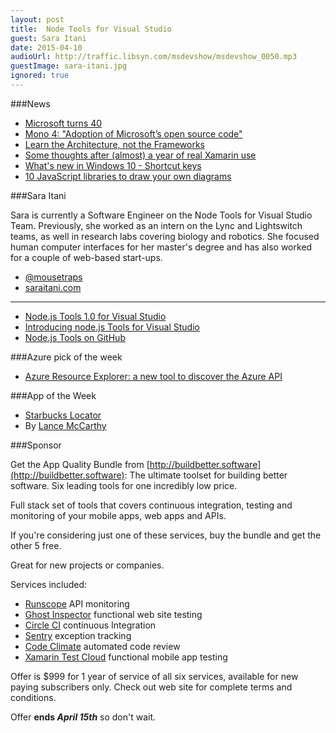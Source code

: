 ```yaml
---
layout: post
title: 	Node Tools for Visual Studio
guest: Sara Itani
date: 2015-04-10
audioUrl: http://traffic.libsyn.com/msdevshow/msdevshow_0050.mp3
guestImage: sara-itani.jpg
ignored: true
---
```


###News

 - [Microsoft turns 40](http://www.zdnet.com/article/as-it-turns-40-microsoft-still-has-some-surprises-left/)
 - [Mono 4: "Adoption of Microsoft’s open source code"](http://www.mono-project.com/docs/about-mono/releases/4.0.0/)
 - [Learn the Architecture, not the Frameworks](http://kukuruku.co/hub/programming/do-not-learn-frameworks-learn-the-architecture)
 - [Some thoughts after (almost) a year of real Xamarin use](http://www.estaun.net/blog/some-thoughts-after-almost-a-year-of-real-xamarin-use/)
 - [What's new in Windows 10 - Shortcut keys](http://compiledexperience.com/blog/posts/windows-10-keyaccelerators)
 - [10 JavaScript libraries to draw your own diagrams](http://modeling-languages.com/javascript-drawing-libraries-diagrams/)

###Sara Itani

Sara is currently a Software Engineer on the Node Tools for Visual Studio Team. Previously, she worked as an intern on the Lync and Lightswitch teams, as well in research labs covering biology and robotics. She focused human computer interfaces for her master's degree and has also worked for a couple of web-based start-ups.

 - [@mousetraps](https://twitter.com/mousetraps)
 - [saraitani.com](http://saraitani.com/)

-----------------------

 - [Node.js Tools 1.0 for Visual Studio](http://blogs.msdn.com/b/visualstudio/archive/2015/03/25/node-js-tools-1-0-for-visual-studio.aspx)
 - [Introducing node.js Tools for Visual Studio](http://www.hanselman.com/blog/IntroducingNodejsToolsForVisualStudio.aspx)
 - [Node.js Tools on GitHub](https://github.com/Microsoft/nodejstools)

###Azure pick of the week

 - [Azure Resource Explorer: a new tool to discover the Azure API](http://azure.microsoft.com/blog/2015/04/02/azure-resource-explorer-a-new-tool-to-discover-the-azure-api/)

###App of the Week

 - [Starbucks Locator](http://www.windowsphone.com/s?appid=184a19d5-af23-488d-bce3-6dc0a9b3f17e)
  - By [Lance McCarthy](https://twitter.com/lancewmccarthy)


###Sponsor

Get the App Quality Bundle from [http://buildbetter.software](http://buildbetter.software): The ultimate toolset for building better software. Six leading tools for one incredibly low price.

Full stack set of tools that covers continuous integration, testing and monitoring of your mobile apps, web apps and APIs.

If you're considering just one of these services, buy the bundle and get the other 5 free.

Great for new projects or companies.

Services included:

 - [Runscope](https://www.runscope.com/) API monitoring
 - [Ghost Inspector](https://ghostinspector.com/) functional web site testing
 - [Circle CI](https://circleci.com/) continuous Integration
 - [Sentry](https://getsentry.com/welcome/) exception tracking
 - [Code Climate](https://codeclimate.com/) automated code review
 - [Xamarin Test Cloud](http://xamarin.com/test-cloud) functional mobile app testing

Offer is $999 for 1 year of service of all six services, available for new paying subscribers only. Check out web site for complete terms and conditions.

Offer **ends _April 15th_** so don't wait.
